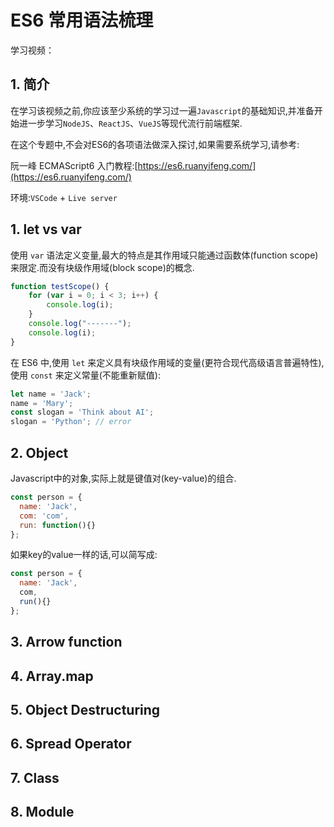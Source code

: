 # ES6 常用语法梳理

学习视频：

## 1. 简介

在学习该视频之前,你应该至少系统的学习过一遍`Javascript`的基础知识,并准备开始进一步学习`NodeJS`、`ReactJS`、`VueJS`等现代流行前端框架.

在这个专题中,不会对ES6的各项语法做深入探讨,如果需要系统学习,请参考:

阮一峰 ECMAScript6 入门教程:[https://es6.ruanyifeng.com/](https://es6.ruanyifeng.com/)

环境:`VSCode` + `Live server`

## 1. let vs var

使用 `var` 语法定义变量,最大的特点是其作用域只能通过函数体(function scope)来限定.而没有块级作用域(block scope)的概念.

```javascript
function testScope() {
	for (var i = 0; i < 3; i++) {
		console.log(i);
	}
	console.log("-------");
	console.log(i);
}
```

在 ES6 中,使用 `let` 来定义具有块级作用域的变量(更符合现代高级语言普遍特性),使用 `const` 来定义常量(不能重新赋值):

```javascript
let name = 'Jack';
name = 'Mary';
const slogan = 'Think about AI';
slogan = 'Python'; // error
```

## 2. Object

Javascript中的对象,实际上就是键值对(key-value)的组合.

```javascript
const person = {
  name: 'Jack',
  com: 'com',
  run: function(){}
};
```

如果key的value一样的话,可以简写成:

```javascript
const person = {
  name: 'Jack',
  com,
  run(){}
};
```

## 3. Arrow function

## 4. Array.map

## 5. Object Destructuring

## 6. Spread Operator

## 7. Class

## 8. Module